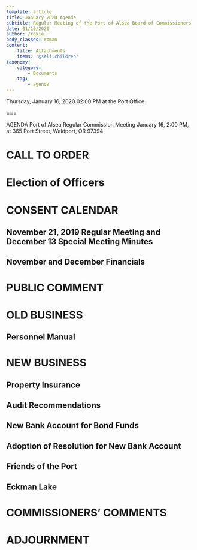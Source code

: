 ```yaml
---
template: article
title: January 2020 Agenda
subtitle: Regular Meeting of the Port of Alsea Board of Commissioners
date: 01/10/2020
author: /roxie
body_classes: roman
content:
    title: Attachments
    items: '@self.children'
taxonomy:
    category: 
        - Documents
    tag: 
        - agenda
---
```


Thursday, January 16, 2020 02:00 PM at the Port Office

===


AGENDA
Port of Alsea Regular Commission Meeting
January 16, 2:00 PM, at 365 Port Street, Waldport, OR  97394

# CALL TO ORDER
# Election of Officers
# CONSENT CALENDAR  
## November 21, 2019 Regular Meeting and December 13 Special Meeting Minutes  
## November and December Financials
# PUBLIC COMMENT 
# OLD BUSINESS
## Personnel Manual
# NEW BUSINESS
## Property Insurance
## Audit Recommendations
## New Bank Account for Bond Funds
## Adoption of Resolution for New Bank Account
## Friends of the Port
## Eckman Lake
# COMMISSIONERS’ COMMENTS
# ADJOURNMENT

